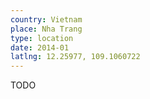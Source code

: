 ```yaml
---
country: Vietnam
place: Nha Trang
type: location
date: 2014-01
latlng: 12.25977, 109.1060722
---
```


TODO
